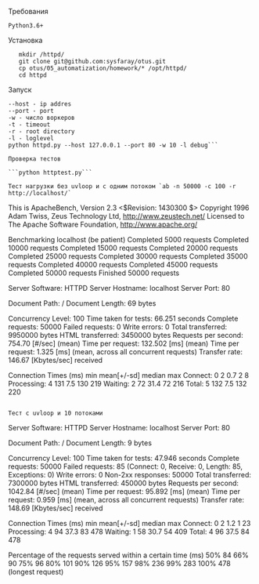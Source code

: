 Требования

```Python3.6+```

Установка

```cd /opt/
   mkdir /httpd/
   git clone git@github.com:sysfaray/otus.git
   cp otus/05_automatization/homework/* /opt/httpd/
   cd httpd
```

Запуск 

```
--host - ip addres
--port - port 
-w - число воркеров
-t - timeout
-r - root directory
-l - loglevel
python httpd.py --host 127.0.0.1 --port 80 -w 10 -l debug```

Проверка тестов

```python httptest.py```

Тест нагрузки без uvloop и с одним потоком `ab -n 50000 -c 100 -r http://localhost/`

```
This is ApacheBench, Version 2.3 <$Revision: 1430300 $>
Copyright 1996 Adam Twiss, Zeus Technology Ltd, http://www.zeustech.net/
Licensed to The Apache Software Foundation, http://www.apache.org/

Benchmarking localhost (be patient)
Completed 5000 requests
Completed 10000 requests
Completed 15000 requests
Completed 20000 requests
Completed 25000 requests
Completed 30000 requests
Completed 35000 requests
Completed 40000 requests
Completed 45000 requests
Completed 50000 requests
Finished 50000 requests


Server Software:        HTTPD
Server Hostname:        localhost
Server Port:            80

Document Path:          /
Document Length:        69 bytes

Concurrency Level:      100
Time taken for tests:   66.251 seconds
Complete requests:      50000
Failed requests:        0
Write errors:           0
Total transferred:      9950000 bytes
HTML transferred:       3450000 bytes
Requests per second:    754.70 [#/sec] (mean)
Time per request:       132.502 [ms] (mean)
Time per request:       1.325 [ms] (mean, across all concurrent requests)
Transfer rate:          146.67 [Kbytes/sec] received

Connection Times (ms)
              min  mean[+/-sd] median   max
Connect:        0    2   0.7      2       8
Processing:     4  131   7.5    130     219
Waiting:        2   72  31.4     72     216
Total:          5  132   7.5    132     220
```

Тест с uvloop и 10 потоками

```
Server Software:        HTTPD
Server Hostname:        localhost
Server Port:            80

Document Path:          /
Document Length:        9 bytes

Concurrency Level:      100
Time taken for tests:   47.946 seconds
Complete requests:      50000
Failed requests:        85
   (Connect: 0, Receive: 0, Length: 85, Exceptions: 0)
Write errors:           0
Non-2xx responses:      50000
Total transferred:      7300000 bytes
HTML transferred:       450000 bytes
Requests per second:    1042.84 [#/sec] (mean)
Time per request:       95.892 [ms] (mean)
Time per request:       0.959 [ms] (mean, across all concurrent requests)
Transfer rate:          148.69 [Kbytes/sec] received

Connection Times (ms)
              min  mean[+/-sd] median   max
Connect:        0    2   1.2      1      23
Processing:     4   94  37.3     83     478
Waiting:        1   58  30.7     54     409
Total:          4   96  37.5     84     478

Percentage of the requests served within a certain time (ms)
  50%     84
  66%     90
  75%     96
  80%    101
  90%    126
  95%    157
  98%    236
  99%    283
 100%    478 (longest request)
 ```